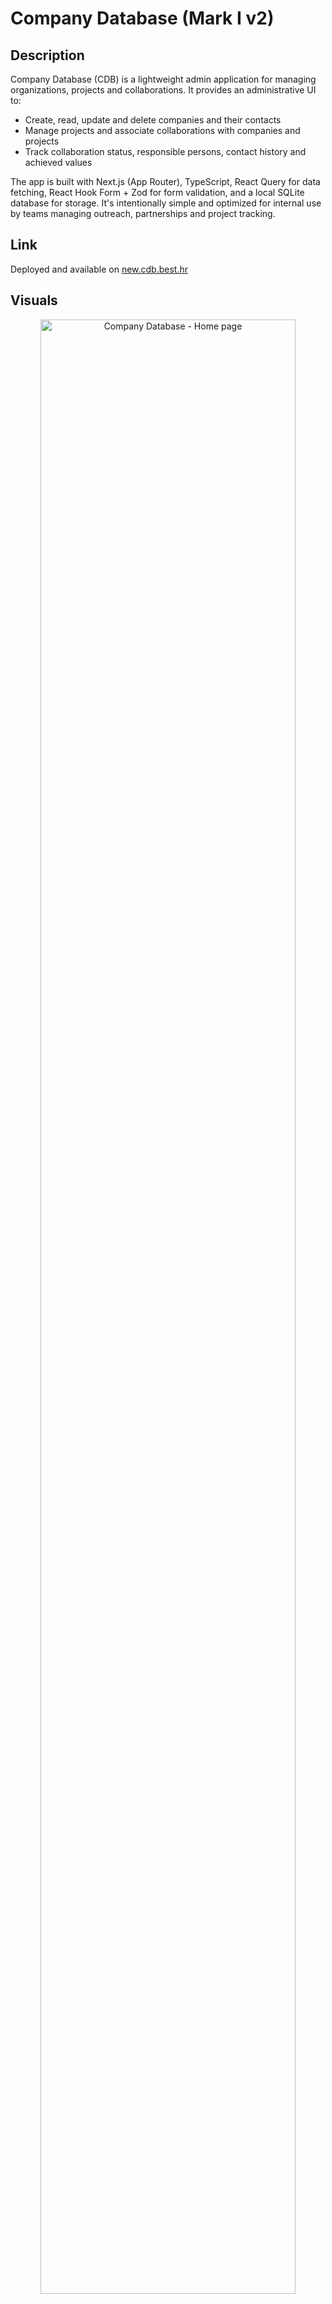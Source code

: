 # Company Database (Mark I v2)

## Description

Company Database (CDB) is a lightweight admin application for managing organizations, projects and collaborations. It provides an administrative UI to:

- Create, read, update and delete companies and their contacts
- Manage projects and associate collaborations with companies and projects
- Track collaboration status, responsible persons, contact history and achieved values

The app is built with Next.js (App Router), TypeScript, React Query for data fetching, React Hook Form + Zod for form validation, and a local SQLite database for storage. It's intentionally simple and optimized for internal use by teams managing outreach, partnerships and project tracking.

## Link

Deployed and available on [new.cdb.best.hr](https://new.cdb.best.hr)

## Visuals

<p align="center">
  <img width="90%" src="https://github.com/user-attachments/assets/56afa2df-c77f-454a-93c7-34331ebc2a7d" alt="Company Database - Home page"/>
  
  <img width="45%" src="https://github.com/user-attachments/assets/3ee9717a-4140-4c49-8fd4-765ba9dd7491" alt="Company Database - Projects"/>

  <img width="45%" src="https://github.com/user-attachments/assets/6ca24d56-63de-4167-bf97-24ebbbe8e0c9" alt="Company Database - Projects details"/>

  <img width="45%" src="https://github.com/user-attachments/assets/5d6ee205-2a60-4660-8530-36602c22dcf6" alt="Company Database - Companies"/>
  
  <img width="45%" src="https://github.com/user-attachments/assets/f670ec65-b195-42d4-9315-aa0417e46db8" alt="Company Database - Company details"/>

  <img width="45%" src="https://github.com/user-attachments/assets/5f767958-e859-45ed-a1af-65856fd3d21c" alt="Company Database - User details"/>
</p>

## Attribution

**Created by: Jakov Jakovac**

## License [![CC BY-NC-SA 4.0][cc-by-nc-sa-shield]][cc-by-nc-sa]

[cc-by-nc-sa]: http://creativecommons.org/licenses/by-nc-sa/4.0/
[cc-by-nc-sa-image]: https://licensebuttons.net/l/by-nc-sa/4.0/88x31.png
[cc-by-nc-sa-shield]: https://img.shields.io/badge/License-CC%20BY--NC--SA%204.0-cyan.svg

This work is licensed under a
[Creative Commons Attribution-NonCommercial-ShareAlike 4.0 International License][cc-by-nc-sa].

### Install Dependencies

```bash
# Install main dependencies
pnpm install

# Install better-sqlite3 for database scripts (requires native compilation)
npm install better-sqlite3 --build-from-source
```

**Note:** The second command installs `better-sqlite3` with native bindings required for the database utility scripts. This package needs to be compiled for your specific platform and Node.js version.

## How to run

### Prerequisites

- **Node.js 22.19.0+** (or latest LTS)
- **pnpm** (recommended) or npm/yarn
  ```bash
  npm install -g pnpm
  ```

### Environment Setup

1. Create a `.env.local` file in the project root:
   ```bash
   cp .env.local.example .env.local
   ```
2. Configure the following services:

#### 1. Turso Database

##### Create a Turso Account

1. Go to [Turso](https://turso.tech/) and sign up for an account
2. Verify your email address

##### Create a Database via Web Interface

1. **Log in** to your Turso account at [https://app.turso.tech](https://app.turso.tech)
2. **Click "Create database"** in the dashboard
3. **Enter a database name** (e.g., `company-database`) and select your preferred location
4. **Click "Create"** to create the database
5. **Copy-paste the Database URL to your `.env.local` file** from the database details page (it should look like `libsql://your-database-name.turso.io`)

##### Create an Authentication Token

1. In your database overview page **Click "Generate token"**
2. **Copy-paste the generated token to your `.env.local` file**

#### 2. Better Auth Configuration

1. Set `BETTER_AUTH_URL` in your `.env.local` file to your application URL:

   - Use `http://localhost:3000` for local development
   - Use your production URL for deployment (e.g., `https://cdb.best.hr`)

2. Generate and copy-paste the `BETTER_AUTH_SECRET` from the [Better-Auth documentation](https://www.better-auth.com/docs/installation) to your `.env.local` file

#### 3. Google OAuth Setup

1. Open Google Cloud Console (https://console.cloud.google.com/)

2. Create a new project (name for example `Company Database` and id for example `company-database`) and open it

3. Create a new OAuth client ID credential under `Open APIs & Services > Credentials`

- Configure consent screen (`Branding`)

  - Input app name (for example `Company Database`) and user support email (your account email)
  - Set Audience to External so users outside your organisation can login
  - Add contact email (your account email)

- Create OAuth client ID (`Clients`)

  - Set application type to Web application
  - Change name or leave as is
  - Add Authorized JavaScript origins (your app domain): `http://localhost:3000`, `https://cdb.best.hr`, `https://cdb.netlify.app`
  - Add Authorized redirect URIs (your app domain): `http://localhost:3000/api/auth/callback/google`, `https://cdb.best.hr/api/auth/callback/google`, `https://cdb.netlify.app/api/auth/callback/google`

4. Copy-paste Client ID and Client Secret to your `.env.local` file

5. Publish your app to Production under `Audience > Publishing status > Publish app`

### Database Setup

The application uses **Drizzle ORM** with a **Turso** (LibSQL) database. The schema includes:

| Table                                        | Description                                                    |
| -------------------------------------------- | -------------------------------------------------------------- |
| `companies`                                  | Organization information                                       |
| `projects`                                   | Project tracking                                               |
| `people`                                     | Contact persons (linked to companies)                          |
| `collaborations`                             | Partnership tracking between companies (contacts) and projects |
| `app_users`                                  | Application user profiles with roles                           |
| `user`, `session`, `account`, `verification` | Better Auth authentication tables                              |

#### Database Utility Scripts

Location: `db/scripts/`

##### DB Preparation Scripts

- **`normalize_db.js`** - Database normalization utilities
- **`enable_cascading_deletes.js`** - Enable cascading deletes
- **`analyze_db_cardinality.js`** - Analyze database relationships

#### DB Migration Scripts

- **`migrate_to_turso.js`** - Migrate business data from local SQLite to Turso
- **`add-auth-tables.js`** - Create Better Auth tables in Turso
- **`verify-tables.js`** - Verify all tables exist in Turso

#### Option 1: Migrate Existing Database

To migrate data from an existing CDB instance, follow these steps:

First, if your database is on a remote server, copy it to your local machine:

```bash
# Copy database from server to local Desktop
scp user@vps_ip:/var/www/html/companydb/db/development.sqlite3 ~/Desktop/db.sqlite3

# Copy to project db folder
cp ~/Desktop/db.sqlite3 ./db/db.sqlite3
```

Run preparation and normalization scripts on your local SQLite database:

```bash
# 1. Normalize the database (clean up data)
node db/scripts/normalize_db.js all

# 2. Enable cascading deletes
node db/scripts/enable_cascading_deletes.js

# 3. Optional: Analyze database structure
node db/scripts/analyze_db_cardinality.js
```

Migrate Data to Turso to copy your companies, projects, contacts, and collaborations:

```bash
# Set environment variables and run migration
TURSO_DB_URL=$(grep TURSO_DB_URL .env.local | cut -d'=' -f2) \
TURSO_DB_TOKEN=$(grep TURSO_DB_TOKEN .env.local | cut -d'=' -f2) \
node db/scripts/migrate_to_turso.js
```

Create Users and Authentication Tables:

```bash
# Create auth tables (user, session, account, verification, app_users)
TURSO_DB_URL=$(grep TURSO_DB_URL .env.local | cut -d'=' -f2) \
TURSO_DB_TOKEN=$(grep TURSO_DB_TOKEN .env.local | cut -d'=' -f2) \
node db/scripts/add-auth-tables.js
```

- **`add-auth-tables.js`** - Create Better Auth tables in Turso

#### Option 2: Fresh Database Setup

For a new installation without existing data:

```bash
# Push the Drizzle schema to Turso (creates all tables)
drizzle-kit push:sqlite
```

### Running the Application

1. Start the development server:

   ```bash
   pnpm run dev
   ```

2. Access the application at: **[http://localhost:3000](http://localhost:3000)**

## Deployment Guide (Netlify)

### 1. Local Build Verification (Optional)

```bash
# Build the application locally to verify everything works
pnpm run build
```

### 2. Netlify Configuration

1. **Initial Setup**

   - Create a Netlify account
   - Connect your GitHub account
   - Import your repository for continuous deployment

2. **Environment Variables**

   Copy these values as secrets from your `.env.local`:

   - `TURSO_DB_URL`
   - `TURSO_DB_TOKEN`
   - `BETTER_AUTH_SECRET`
   - `GOOGLE_CLIENT_ID`
   - `GOOGLE_CLIENT_SECRET`

   Add a new variable:

   - `BETTER_AUTH_URL` - Your app's URL (e.g., `https://cdb.best.hr` or `https://cdb.netlify.app`)

### 3. Custom Domain Setup (Optional)

#### A. Cloudflare DNS Configuration

1. In your Cloudflare DNS dashboard, add **4 NS records** that point from your domain (e.g., `cdb.best.hr`) to Netlify's nameservers (format: `dnsX.p07.nsone.net`)

#### B. Netlify Domain Configuration

1. In the **Netlify project dashboard** → **Domain Management**:
   - Add your custom domain (e.g., `cdb.best.hr`)
   - Enable SSL/TLS certificate

#### C. Update Application Settings

After domain changes, update:

- Environment variable: `BETTER_AUTH_URL`
- Google OAuth settings:
  - Authorized domains
  - Redirect URIs

## How to contribute

Contributions are welcome — whether it's a bug report, feature idea, documentation improvement or code change. Below are guidelines to make the process smooth for everyone.

### Reporting bugs & suggesting ideas

- Search existing issues before opening a new one to avoid duplicates.
- Create a new issue and include:
  - A clear title and description of the problem or idea.
  - Steps to reproduce (for bugs) and expected vs actual behavior.
  - Environment details (OS, Java/Maven/Node versions, Postgres version, browser) if relevant.
  - Attach screenshots, logs or example requests/responses when helpful.
- Use labels if available (bug, enhancement, question, docs).

### Contributing code (pull requests)

1. Fork the repository and create a feature branch from `master`:
   - Branch name example: `feat/add-search-by-country` or `fix/company-null-pointer`.
2. Follow project coding style:
   - follow existing TypeScript/React patterns, use Prettier extension and linting rules.
3. Run tests and build locally before creating a PR:
   - `pnpm install && pnpm dev` (and run any available tests/lint scripts).
4. Commit messages should be concise and descriptive. Reference related issue numbers in the PR or commit message.
5. Open a pull request against the `master` branch and include:
   - A summary of changes, why they were made, and any migration steps.
   - Screenshots or short recordings for UI changes.
   - Links to related issues.
